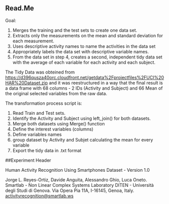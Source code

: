 ## Read.Me

Goal:

1. Merges the training and the test sets to create one data set.
2. Extracts only the measurements on the mean and standard deviation for each measurement. 
3. Uses descriptive activity names to name the activities in the data set
4. Appropriately labels the data set with descriptive variable names. 
5. From the data set in step 4, creates a second, independent tidy data set with the average of each variable for each activity and each subject.

The Tidy Data was obteined from https://d396qusza40orc.cloudfront.net/getdata%2Fprojectfiles%2FUCI%20HAR%20Dataset.zip 
and it was reestructured in a way that the final result is a data frame with 68 columns - 2 IDs (Activity and Subject) and 66 Mean of the original selected variables from the raw data.

The transformation process script is:

1. Read Train and Test sets.
2. Identify the Activity and Subject using left_join() for both datasets.
3. Merge both datasets using Merge() function
4. Define the interest variables (columns)
5. Define variables names
6. group dataset by Activity and Subjet calculating the mean for every variable
7. Export the tidy data in .txt format


##Experiment Header

Human Activity Recognition Using Smartphones Dataset - Version 1.0

Jorge L. Reyes-Ortiz, Davide Anguita, Alessandro Ghio, Luca Oneto.
Smartlab - Non Linear Complex Systems Laboratory
DITEN - Università degli Studi di Genova.
Via Opera Pia 11A, I-16145, Genoa, Italy.
activityrecognition@smartlab.ws


